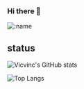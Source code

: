 ### Hi there 👋
![:name](https://count.getloli.com/get/@vicvinc)

<!--
**vicvinc/vicvinc** is a ✨ _special_ ✨ repository because its `README.md` (this file) appears on your GitHub profile.

Here are some ideas to get you started:

- 🔭 I’m currently working on ...
- 🌱 I’m currently learning ...
- 👯 I’m looking to collaborate on ...
- 🤔 I’m looking for help with ...
- 💬 Ask me about ...
- 📫 How to reach me: ...
- 😄 Pronouns: ...
- ⚡ Fun fact: ...
-->

## status
![Vicvinc's GitHub stats](https://github-readme-stats.vercel.app/api?username=vicvinc&count_private=true&theme=prussian)

![Top Langs](https://github-readme-stats.vercel.app/api/top-langs/?username=vicvinc&layout=compact)


